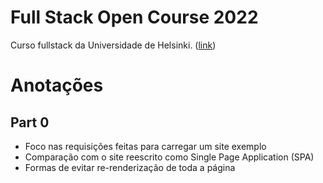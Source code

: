 # Full Stack Open Course 2022
Curso fullstack da Universidade de Helsinki. ([link](https://fullstackopen.com/en/))

# Anotações
## Part 0
- Foco nas requisições feitas para carregar um site exemplo
- Comparação com o site reescrito como Single Page Application (SPA)
- Formas de evitar re-renderização de toda a página


